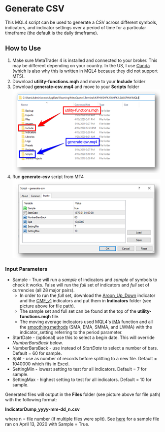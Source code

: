 # Generate CSV
This MQL4 script can be used to generate a CSV across different symbols, indicators, and indicator settings over a period of time for a particular timeframe (the default is the daily timeframe).

## How to Use
1. Make sure MetaTrader 4 is installed and connected to your broker.  This may be different depending on your country.  In the US, I use [Oanda](https://www.oanda.com/us-en/trading/platforms/metatrader-4/) (which is also why this is written in MQL4 because they did not support MT5).
1. Download **utility-functions.mqh** and move to your **Include** folder
1. Download **generate-csv.mq4** and move to your **Scripts** folder
![Install](/images/mql-install.png)
1. Run **generate-csv** script from MT4
![Input](/images/mql-input.png)

### Input Parameters
* Sample - True will run a *sample* of indicators and *sample* of symbols to check it works.  False will run the *full* set of indicators and *full* set of currencies (all 28 major pairs).
  * In order to run the *full* set, download the [Aroon_Up_Down](https://www.earnforex.com/metatrader-indicators/Aroon-Up-Down/) indicator and the [CMF_v1](https://forex-indicators.net/volume/chaikin-money-flow) indicators and put them in **Indicators** folder (see picture above for file path).
  * The sample set and full set can be found at the top of the **utility-functions.mqh** file.
  * The moving average indicators used MQL4's [iMA](https://docs.mql4.com/indicators/ima) function and all the [smoothing methods](https://docs.mql4.com/constants/indicatorconstants/enum_ma_method) (SMA, EMA, SMMA, and LWMA) with the indicator_setting referring to the period parameter.
* StartDate - (optional) use this to select a begin date.  This will override *NumberBarsBack* below.
* NumberBarsBack - use instead of *StartDate* to select a number of bars.  Default = 60 for sample.
* Split - use as number of records before splitting to a new file.  Default = 1040000 which fits in Excel.
* SettingMin - lowest setting to test for all indicators.  Default = 7 for sample.
* SettingMax - highest setting to test for all indicators.  Default = 10 for sample.

Generated files will output in the **Files** folder (see picture above for file path) with the following format:

**IndicatorDump_yyyy-mm-dd_n.csv**

where n = file number (if multiple files were split).  See [here](/1-generate-csv/sample-file) for a sample file ran on April 13, 2020 with Sample = True.
